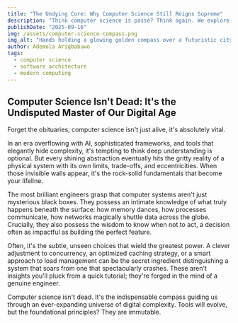 ```yaml
---
title: "The Undying Core: Why Computer Science Still Reigns Supreme"
description: "Think computer science is passé? Think again. We explore why deep technical knowledge remains the bedrock of innovation and essential for mastering today's complex digital landscapes."
publishDate: "2025-09-16"
img: /assets/computer-science-compass.png
img_alt: "Hands holding a glowing golden compass over a futuristic city skyline with digital elements, symbolizing computer science guiding technology."
author: Ademola Arigbabuwo
tags:
  - computer science
  - software architecture
  - modern computing
---
```


## Computer Science Isn't Dead: It's the Undisputed Master of Our Digital Age

Forget the obituaries; computer science isn't just alive, it's absolutely vital.

In an era overflowing with AI, sophisticated frameworks, and tools that elegantly hide complexity, it's tempting to think deep understanding is optional. But every shining abstraction eventually hits the gritty reality of a physical system with its own limits, trade-offs, and eccentricities. When those invisible walls appear, it's the rock-solid fundamentals that become your lifeline.

The most brilliant engineers grasp that computer systems aren't just mysterious black boxes. They possess an intimate knowledge of what truly happens beneath the surface: how memory dances, how processes communicate, how networks magically shuttle data across the globe. Crucially, they also possess the wisdom to know when not to act, a decision often as impactful as building the perfect feature.

Often, it's the subtle, unseen choices that wield the greatest power. A clever adjustment to concurrency, an optimized caching strategy, or a smart approach to load management can be the secret ingredient distinguishing a system that soars from one that spectacularly crashes. These aren't insights you'll pluck from a quick tutorial; they're forged in the mind of a genuine engineer.

Computer science isn't dead. It's the indispensable compass guiding us through an ever-expanding universe of digital complexity. Tools will evolve, but the foundational principles? They are immutable.
